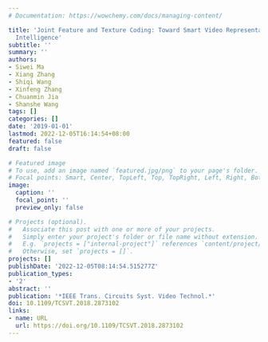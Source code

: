 ```yaml
---
# Documentation: https://wowchemy.com/docs/managing-content/

title: 'Joint Feature and Texture Coding: Toward Smart Video Representation via Front-End
  Intelligence'
subtitle: ''
summary: ''
authors:
- Siwei Ma
- Xiang Zhang
- Shiqi Wang
- Xinfeng Zhang
- Chuanmin Jia
- Shanshe Wang
tags: []
categories: []
date: '2019-01-01'
lastmod: 2022-12-05T16:14:54+08:00
featured: false
draft: false

# Featured image
# To use, add an image named `featured.jpg/png` to your page's folder.
# Focal points: Smart, Center, TopLeft, Top, TopRight, Left, Right, BottomLeft, Bottom, BottomRight.
image:
  caption: ''
  focal_point: ''
  preview_only: false

# Projects (optional).
#   Associate this post with one or more of your projects.
#   Simply enter your project's folder or file name without extension.
#   E.g. `projects = ["internal-project"]` references `content/project/deep-learning/index.md`.
#   Otherwise, set `projects = []`.
projects: []
publishDate: '2022-12-05T08:14:54.515277Z'
publication_types:
- '2'
abstract: ''
publication: '*IEEE Trans. Circuits Syst. Video Technol.*'
doi: 10.1109/TCSVT.2018.2873102
links:
- name: URL
  url: https://doi.org/10.1109/TCSVT.2018.2873102
---
```

